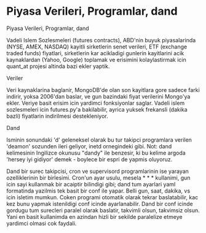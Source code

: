 # Piyasa Verileri, Programlar, dand


Piyasa Verileri, Programlar, dand




Vadeli Islem Sozlesmeleri (futures contracts), ABD'nin buyuk piyasalarinda (NYSE, AMEX, NASDAQ) kayitli sirketlerin senet verileri, ETF (exchange traded funds) fiyatlari, sirketlerin kar acikladigi gunlerin kayitlarini acik kaynaklardan (Yahoo, Google) toplamak ve erisimini kolaylastirmak icin quant_at projesi altinda bazi ekler yaptik.

Veriler

Veri kaynaklarina baglanir, MongoDB'de olan son kayitlara gore sadece farki indirir, yoksa 2006'dan baslar, ve gun bazindaki fiyat verilerini Mongo'ya ekler. Veriye basit erisim icin yardimci fonksiyonlar saglar. Vadeli islem sozlesmeleri icin futures.py'a bakilabilir, ayrica yuksek frekansli (dakika bazli) fiyatlarin indirilmesi destekleniyor.

Dand

Isminin sonundaki 'd' geleneksel olarak bu tur takipci programlara verilen 'deamon' sozunden ileri geliyor, inetd ornegindeki gibi. Not: dand kelimesinin Ingilizce okunusu "dandy" ile benzesir, ki bu kelime argoda 'hersey iyi gidiyor' demek - boylece bir espri de yapmis oluyoruz.

Dand bir surec takipcisi, cron ve supervisord programlarinin ise yarayan ozelliklerinin bir birlesimi. Cron'un ayar usulu, mesela * * * kullanimi, gun icin sayi kullanmak bir acaiptir bilindigi gibi; dand tum ayarlari yaml formatinda yazilmis tek basit bir conf ile yapar. Belli gun, saat, dakika, vs icin isletim mumkun. Coken programi otomatik olarak tekrar baslatabilir, kac kez bunu yapmak istenildigi conf icinde ayarlanabilir. Dand bir conf icinde gordugu tum surecleri paralel olarak baslatir, takvimli olsun, takvimsiz olsun. Yani en basit kullanimda en azindan hizli bir sekilde paralelize etmeye yardimci olmasi cok faydali. 





